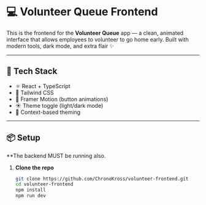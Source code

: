 # 💻 Volunteer Queue Frontend

This is the frontend for the **Volunteer Queue** app — a clean, animated interface that allows employees to volunteer to go home early. Built with modern tools, dark mode, and extra flair ✨

---

## 🚀 Tech Stack

- ⚛️ React + TypeScript
- 💨 Tailwind CSS
- 🎥 Framer Motion (button animations)
- ☀️ Theme toggle (light/dark mode)
- 🧠 Context-based theming

---

## 📦 Setup

**The backend MUST be running also.

1. **Clone the repo**
   ```bash
   git clone https://github.com/ChronoKross/volunteer-frontend.git
   cd volunteer-frontend
   npm install
   npm run dev
